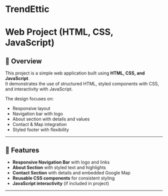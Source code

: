 # TrendEttic
# Web Project (HTML, CSS, JavaScript)

## 📖 Overview
This project is a simple web application built using **HTML, CSS, and JavaScript**.  
It demonstrates the use of structured HTML, styled components with CSS, and interactivity with JavaScript.

The design focuses on:
- Responsive layout
- Navigation bar with logo
- About section with details and values
- Contact & Map integration
- Styled footer with flexibility

---

## 🚀 Features
- **Responsive Navigation Bar** with logo and links  
- **About Section** with styled text and highlights  
- **Contact Section** with details and embedded Google Map  
- **Reusable CSS components** for consistent styling  
- **JavaScript interactivity** (if included in project)  

---


